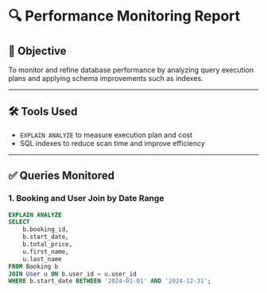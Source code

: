 # 🔍 Performance Monitoring Report

## 🎯 Objective
To monitor and refine database performance by analyzing query execution plans and applying schema improvements such as indexes.

---

## 🛠️ Tools Used
- `EXPLAIN ANALYZE` to measure execution plan and cost
- SQL indexes to reduce scan time and improve efficiency

---

## ✅ Queries Monitored

### 1. **Booking and User Join by Date Range**

```sql
EXPLAIN ANALYZE
SELECT 
    b.booking_id,
    b.start_date,
    b.total_price,
    u.first_name,
    u.last_name
FROM Booking b
JOIN User u ON b.user_id = u.user_id
WHERE b.start_date BETWEEN '2024-01-01' AND '2024-12-31';
